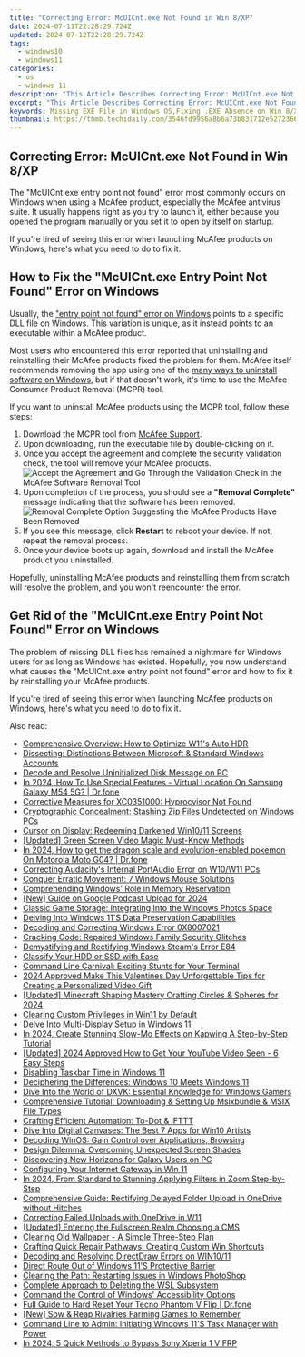 ```yaml
---
title: "Correcting Error: McUICnt.exe Not Found in Win 8/XP"
date: 2024-07-11T22:28:29.724Z
updated: 2024-07-12T22:28:29.724Z
tags:
  - windows10
  - windows11
categories:
  - os
  - windows 11
description: "This Article Describes Correcting Error: McUICnt.exe Not Found in Win 8/XP"
excerpt: "This Article Describes Correcting Error: McUICnt.exe Not Found in Win 8/XP"
keywords: Missing EXE File in Windows OS,Fixing .EXE Absence on Win 8/XP,McUICnt.exe Not Found Issue,Resolving Win 8/XP Executable Error,Windows OS,Addressing Missing File in XP/8,Troubleshooting .EXE Omission Windows
thumbnail: https://thmb.techidaily.com/3546fd9956a8b6a73b831712e52723669b090c846a7d2596697ef888fa555dd7.jpg
---
```


## Correcting Error: McUICnt.exe Not Found in Win 8/XP

 The "McUICnt.exe entry point not found" error most commonly occurs on Windows when using a McAfee product, especially the McAfee antivirus suite. It usually happens right as you try to launch it, either because you opened the program manually or you set it to open by itself on startup.

 If you're tired of seeing this error when launching McAfee products on Windows, here's what you need to do to fix it.

## How to Fix the "McUICnt.exe Entry Point Not Found" Error on Windows

 Usually, the ["entry point not found" error on Windows](https://www.makeuseof.com/entry-point-not-found-error-windows/) points to a specific DLL file on Windows. This variation is unique, as it instead points to an executable within a McAfee product.

 Most users who encountered this error reported that uninstalling and reinstalling their McAfee products fixed the problem for them. McAfee itself recommends removing the app using one of the [many ways to uninstall software on Windows](https://www.makeuseof.com/windows-11-different-ways-to-uninstall-software/), but if that doesn't work, it's time to use the McAfee Consumer Product Removal (MCPR) tool.

 If you want to uninstall McAfee products using the MCPR tool, follow these steps:

1. Download the MCPR tool from [McAfee Support](https://www.mcafee.com/support/?articleId=TS101331&page=shell&shell=article-view).
2. Upon downloading, run the executable file by double-clicking on it.
3. Once you accept the agreement and complete the security validation check, the tool will remove your McAfee products.  
![Accept the Agreement and Go Through the Validation Check in the McAfee Software Removal Tool](https://static1.makeuseofimages.com/wordpress/wp-content/uploads/2023/08/2-2.jpg)
4. Upon completion of the process, you should see a **"Removal Complete"** message indicating that the software has been removed.  
![Removal Complete Option Suggesting the McAfee Products Have Been Removed](https://static1.makeuseofimages.com/wordpress/wp-content/uploads/2023/08/3-2.jpg)
5. If you see this message, click **Restart** to reboot your device. If not, repeat the removal process.
6. Once your device boots up again, download and install the McAfee product you uninstalled.

 Hopefully, uninstalling McAfee products and reinstalling them from scratch will resolve the problem, and you won't reencounter the error.

## Get Rid of the "McUICnt.exe Entry Point Not Found" Error on Windows

 The problem of missing DLL files has remained a nightmare for Windows users for as long as Windows has existed. Hopefully, you now understand what causes the "McUICnt.exe entry point not found" error and how to fix it by reinstalling your McAfee products.

 If you're tired of seeing this error when launching McAfee products on Windows, here's what you need to do to fix it.

<span class="atpl-alsoreadstyle">Also read:</span>
<div><ul>
<li><a href="https://windows11.techidaily.com/comprehensive-overview-how-to-optimize-w11s-auto-hdr/"><u>Comprehensive Overview: How to Optimize W11's Auto HDR</u></a></li>
<li><a href="https://windows11.techidaily.com/dissecting-distinctions-between-microsoft-and-standard-windows-accounts/"><u>Dissecting: Distinctions Between Microsoft & Standard Windows Accounts</u></a></li>
<li><a href="https://windows11.techidaily.com/decode-and-resolve-uninitialized-disk-message-on-pc/"><u>Decode and Resolve Uninitialized Disk Message on PC</u></a></li>
<li><a href="https://phone-solutions.techidaily.com/in-2024-how-to-use-special-features-virtual-location-on-samsung-galaxy-m54-5g-drfone-by-drfone-virtual-android/"><u>In 2024, How To Use Special Features - Virtual Location On Samsung Galaxy M54 5G? | Dr.fone</u></a></li>
<li><a href="https://windows11.techidaily.com/corrective-measures-for-xc0351000-hyprocvisor-not-found/"><u>Corrective Measures for XC0351000: Hyprocvisor Not Found</u></a></li>
<li><a href="https://windows11.techidaily.com/cryptographic-concealment-stashing-zip-files-undetected-on-windows-pcs/"><u>Cryptographic Concealment: Stashing Zip Files Undetected on Windows PCs</u></a></li>
<li><a href="https://windows11.techidaily.com/cursor-on-display-redeeming-darkened-win1011-screens/"><u>Cursor on Display: Redeeming Darkened Win10/11 Screens</u></a></li>
<li><a href="https://some-knowledge.techidaily.com/updated-green-screen-video-magic-must-know-methods/"><u>[Updated] Green Screen Video Magic  Must-Know Methods</u></a></li>
<li><a href="https://android-pokemon-go.techidaily.com/in-2024-how-to-get-the-dragon-scale-and-evolution-enabled-pokemon-on-motorola-moto-g04-drfone-by-drfone-virtual-android/"><u>In 2024, How to get the dragon scale and evolution-enabled pokemon On Motorola Moto G04? | Dr.fone</u></a></li>
<li><a href="https://windows11.techidaily.com/correcting-audacitys-internal-portaudio-error-on-w10w11-pcs/"><u>Correcting Audacity's Internal PortAudio Error on W10/W11 PCs</u></a></li>
<li><a href="https://windows11.techidaily.com/conquer-erratic-movement-7-windows-mouse-solutions/"><u>Conquer Erratic Movement: 7 Windows Mouse Solutions</u></a></li>
<li><a href="https://windows11.techidaily.com/comprehending-windows-role-in-memory-reservation/"><u>Comprehending Windows' Role in Memory Reservation</u></a></li>
<li><a href="https://fox-glue.techidaily.com/new-guide-on-google-podcast-upload-for-2024/"><u>[New] Guide on Google Podcast Upload for 2024</u></a></li>
<li><a href="https://windows11.techidaily.com/classic-game-storage-integrating-into-the-windows-photos-space/"><u>Classic Game Storage: Integrating Into the Windows Photos Space</u></a></li>
<li><a href="https://windows11.techidaily.com/delving-into-windows-11s-data-preservation-capabilities/"><u>Delving Into Windows 11'S Data Preservation Capabilities</u></a></li>
<li><a href="https://windows11.techidaily.com/decoding-and-correcting-windows-error-0x8007021/"><u>Decoding and Correcting Windows Error 0X8007021</u></a></li>
<li><a href="https://windows11.techidaily.com/cracking-code-repaired-windows-family-security-glitches/"><u>Cracking Code: Repaired Windows Family Security Glitches</u></a></li>
<li><a href="https://windows11.techidaily.com/demystifying-and-rectifying-windows-steams-error-e84/"><u>Demystifying and Rectifying Windows Steam's Error E84</u></a></li>
<li><a href="https://windows11.techidaily.com/classify-your-hdd-or-ssd-with-ease/"><u>Classify Your HDD or SSD with Ease</u></a></li>
<li><a href="https://windows11.techidaily.com/command-line-carnival-exciting-stunts-for-your-terminal/"><u>Command Line Carnival: Exciting Stunts for Your Terminal</u></a></li>
<li><a href="https://video-ai-editor.techidaily.com/2024-approved-make-this-valentines-day-unforgettable-tips-for-creating-a-personalized-video-gift/"><u>2024 Approved Make This Valentines Day Unforgettable Tips for Creating a Personalized Video Gift</u></a></li>
<li><a href="https://screen-mirroring-recording.techidaily.com/updated-minecraft-shaping-mastery-crafting-circles-and-spheres-for-2024/"><u>[Updated] Minecraft Shaping Mastery  Crafting Circles & Spheres for 2024</u></a></li>
<li><a href="https://windows11.techidaily.com/clearing-custom-privileges-in-win11-by-default/"><u>Clearing Custom Privileges in Win11 by Default</u></a></li>
<li><a href="https://windows11.techidaily.com/delve-into-multi-display-setup-in-windows-11/"><u>Delve Into Multi-Display Setup in Windows 11</u></a></li>
<li><a href="https://ai-vdieo-software.techidaily.com/in-2024-create-stunning-slow-mo-effects-on-kapwing-a-step-by-step-tutorial/"><u>In 2024, Create Stunning Slow-Mo Effects on Kapwing A Step-by-Step Tutorial</u></a></li>
<li><a href="https://eaxpv-info.techidaily.com/updated-2024-approved-how-to-get-your-youtube-video-seen-6-easy-steps/"><u>[Updated] 2024 Approved  How to Get Your YouTube Video Seen - 6 Easy Steps</u></a></li>
<li><a href="https://windows11.techidaily.com/disabling-taskbar-time-in-windows-11/"><u>Disabling Taskbar Time in Windows 11</u></a></li>
<li><a href="https://windows11.techidaily.com/deciphering-the-differences-windows-10-meets-windows-11/"><u>Deciphering the Differences: Windows 10 Meets Windows 11</u></a></li>
<li><a href="https://windows11.techidaily.com/dive-into-the-world-of-dxvk-essential-knowledge-for-windows-gamers/"><u>Dive Into the World of DXVK: Essential Knowledge for Windows Gamers</u></a></li>
<li><a href="https://windows11.techidaily.com/comprehensive-tutorial-downloading-and-setting-up-msixbundle-and-msix-file-types/"><u>Comprehensive Tutorial: Downloading & Setting Up Msixbundle & MSIX File Types</u></a></li>
<li><a href="https://windows11.techidaily.com/crafting-efficient-automation-to-dot-and-ifttt/"><u>Crafting Efficient Automation: To-Dot & IFTTT</u></a></li>
<li><a href="https://windows11.techidaily.com/dive-into-digital-canvases-the-best-7-apps-for-win10-artists/"><u>Dive Into Digital Canvases: The Best 7 Apps for Win10 Artists</u></a></li>
<li><a href="https://windows11.techidaily.com/decoding-winos-gain-control-over-applications-browsing/"><u>Decoding WinOS: Gain Control over Applications, Browsing</u></a></li>
<li><a href="https://windows11.techidaily.com/design-dilemma-overcoming-unexpected-screen-shades/"><u>Design Dilemma: Overcoming Unexpected Screen Shades</u></a></li>
<li><a href="https://windows11.techidaily.com/discovering-new-horizons-for-galaxy-users-on-pc/"><u>Discovering New Horizons for Galaxy Users on PC</u></a></li>
<li><a href="https://windows11.techidaily.com/configuring-your-internet-gateway-in-win-11/"><u>Configuring Your Internet Gateway in Win 11</u></a></li>
<li><a href="https://some-knowledge.techidaily.com/in-2024-from-standard-to-stunning-applying-filters-in-zoom-step-by-step/"><u>In 2024, From Standard to Stunning  Applying Filters in Zoom Step-by-Step</u></a></li>
<li><a href="https://windows11.techidaily.com/comprehensive-guide-rectifying-delayed-folder-upload-in-onedrive-without-hitches/"><u>Comprehensive Guide: Rectifying Delayed Folder Upload in OneDrive without Hitches</u></a></li>
<li><a href="https://windows11.techidaily.com/correcting-failed-uploads-with-onedrive-in-w11/"><u>Correcting Failed Uploads with OneDrive in W11</u></a></li>
<li><a href="https://youtube-video-recordings.techidaily.com/updated-entering-the-fullscreen-realm-choosing-a-cms/"><u>[Updated] Entering the Fullscreen Realm  Choosing a CMS</u></a></li>
<li><a href="https://windows11.techidaily.com/clearing-old-wallpaper-a-simple-three-step-plan/"><u>Clearing Old Wallpaper - A Simple Three-Step Plan</u></a></li>
<li><a href="https://windows11.techidaily.com/crafting-quick-repair-pathways-creating-custom-win-shortcuts/"><u>Crafting Quick Repair Pathways: Creating Custom Win Shortcuts</u></a></li>
<li><a href="https://windows11.techidaily.com/decoding-and-resolving-directdraw-errors-on-win1011/"><u>Decoding and Resolving DirectDraw Errors on WIN10/11</u></a></li>
<li><a href="https://windows11.techidaily.com/direct-route-out-of-windows-11s-protective-barrier/"><u>Direct Route Out of Windows 11'S Protective Barrier</u></a></li>
<li><a href="https://windows11.techidaily.com/clearing-the-path-restarting-issues-in-windows-photoshop/"><u>Clearing the Path: Restarting Issues in Windows PhotoShop</u></a></li>
<li><a href="https://windows11.techidaily.com/complete-approach-to-deleting-the-wsl-subsystem/"><u>Complete Approach to Deleting the WSL Subsystem</u></a></li>
<li><a href="https://windows11.techidaily.com/command-the-control-of-windows-accessibility-options/"><u>Command the Control of Windows' Accessibility Options</u></a></li>
<li><a href="https://techidaily.com/full-guide-to-hard-reset-your-tecno-phantom-v-flip-drfone-by-drfone-reset-android-reset-android/"><u>Full Guide to Hard Reset Your Tecno Phantom V Flip | Dr.fone</u></a></li>
<li><a href="https://screen-capture.techidaily.com/new-sow-and-reap-rivalries-farming-games-to-remember/"><u>[New] Sow & Reap Rivalries  Farming Games to Remember</u></a></li>
<li><a href="https://windows11.techidaily.com/command-line-to-admin-initiating-windows-11s-task-manager-with-power/"><u>Command Line to Admin: Initiating Windows 11'S Task Manager with Power</u></a></li>
<li><a href="https://android-frp.techidaily.com/in-2024-5-quick-methods-to-bypass-sony-xperia-1-v-frp-by-drfone-android/"><u>In 2024, 5 Quick Methods to Bypass Sony Xperia 1 V FRP</u></a></li>
</ul></div>

<ins class="adsbygoogle"
      style="display:block"
      data-ad-client="ca-pub-7571918770474297"
      data-ad-slot="8358498916"
      data-ad-format="auto"
      data-full-width-responsive="true"></ins>